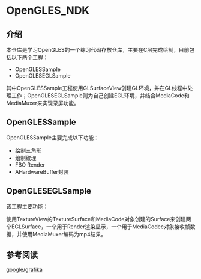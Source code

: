 # OpenGLES_NDK
## 介绍

本仓库是学习OpenGLES的一个练习代码存放仓库，主要在C层完成绘制，目前包括以下两个工程：

* OpenGLESSample
* OpenGLESEGLSample

其中OpenGLESSample工程使用GLSurfaceView创建GL环境，并在GL线程中处理工作；OpenGLESEGLSample则为自己创建EGL环境，并结合MediaCode和MediaMuxer来实现录屏功能。

## OpenGLESSample

OpenGLESSample主要完成以下功能：

* 绘制三角形
* 绘制纹理
* FBO Render
* AHardwareBuffer封装

## OpenGLESEGLSample

该工程主要功能：

使用TextureView的TextureSurface和MediaCode对象创建的Surface来创建两个EGLSurface，一个用于Render渲染显示，一个用于MediaCodec对象接收帧数据，并使用MediaMuxer编码为mp4结果。



## 参考阅读

[google/grafika](https://github.com/google/grafika)